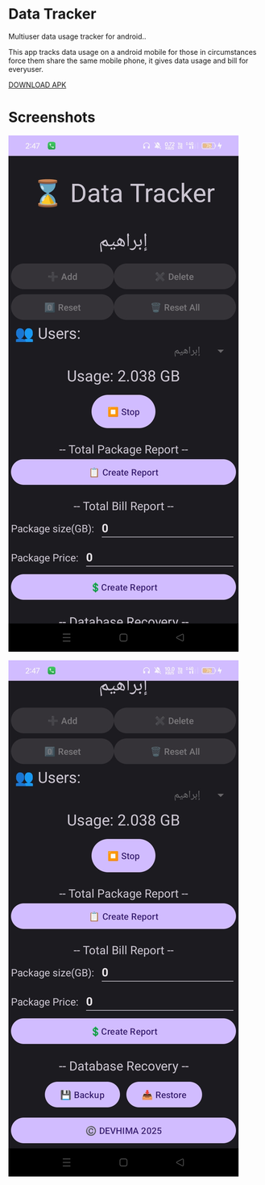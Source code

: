 # Data Tracker

Multiuser data usage tracker for android..

This app tracks data usage on a android mobile for those in circumstances force them share the same mobile phone, it gives data usage and bill for everyuser.

[DOWNLOAD APK](https://github.com/devhima/Data-Tracker/raw/refs/heads/main/APK/DataTracker.apk 'DOWNLOAD APK')

# Screenshots

![Screen A](Screenshots/ScreenshotA.jpg)

![Screen B](Screenshots/ScreenshotB.jpg)